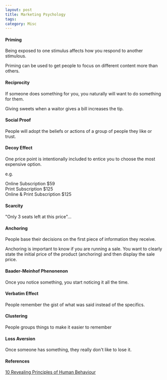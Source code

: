 ```yaml
---
layout: post
title: Marketing Psychology
tags: 
category: Misc
---
```

#### Priming ####

Being exposed to one stimulus affects how you respond to another stimulous.  

Priming can be used to get people to focus on different content more than others.

#### Reciprocity ####

If someone does something for you, you naturally will want to do something for them.  

Giving sweets when a waitor gives a bill increases the tip.

#### Social Proof  ####

People will adopt the beliefs or actions of a group of people they like or trust.

#### Decoy Effect ####

One price point is intentionally included to entice you to choose the most expensive option.

e.g.

Online Subscription $59  
Print Subscription $125  
Online & Print Subscription $125  

#### Scarcity ####

"Only 3 seats left at this price"...

#### Anchoring ####

People base their decisions on the first piece of information they receive. 

Anchoring is important to know if you are running a sale.  You want to clearly state the initial price of the product (anchoring) and then display the sale price.

#### Baader-Meinhof Phenonenon ####

Once you notice something, you start noticing it all the time.

#### Verbatim Effect ####

People remember the gist of what was said instead of the specifics.

#### Clustering ####

People groups things to make it easier to remember

#### Loss Aversion ####

Once someone has something, they really don't like to lose it.

#### References ####

[10 Revealing Principles of Human Behaviour](http://blog.hubspot.com/marketing/psychology-marketers-revealing-principles-human-behavior)  


